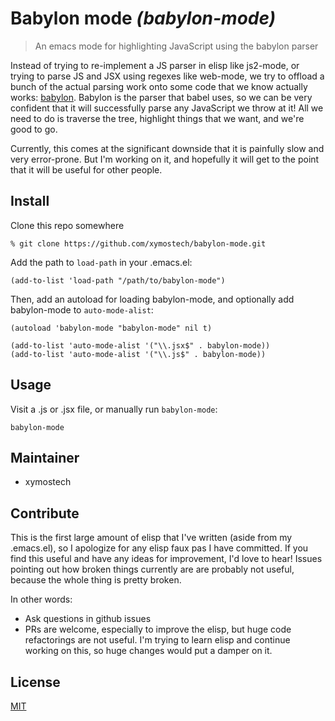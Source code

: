 # Babylon mode _(babylon-mode)_

> An emacs mode for highlighting JavaScript using the babylon parser

Instead of trying to re-implement a JS parser in elisp like js2-mode, or trying
to parse JS and JSX using regexes like web-mode, we try to offload a bunch of
the actual parsing work onto some code that we know actually works:
[babylon](https://github.com/babel/babylon). Babylon is the parser that babel
uses, so we can be very confident that it will successfully parse any
JavaScript we throw at it! All we need to do is traverse the tree, highlight
things that we want, and we're good to go.

Currently, this comes at the significant downside that it is painfully slow and
very error-prone. But I'm working on it, and hopefully it will get to the point
that it will be useful for other people.

## Install

Clone this repo somewhere
```shell
% git clone https://github.com/xymostech/babylon-mode.git
```

Add the path to `load-path` in your .emacs.el:
```elisp
(add-to-list 'load-path "/path/to/babylon-mode")
```

Then, add an autoload for loading babylon-mode, and optionally add babylon-mode
to `auto-mode-alist`:

```elisp
(autoload 'babylon-mode "babylon-mode" nil t)

(add-to-list 'auto-mode-alist '("\\.jsx$" . babylon-mode))
(add-to-list 'auto-mode-alist '("\\.js$" . babylon-mode))
```

## Usage

Visit a .js or .jsx file, or manually run `babylon-mode`:
```
babylon-mode
```

## Maintainer

- xymostech

## Contribute

This is the first large amount of elisp that I've written (aside from my
.emacs.el), so I apologize for any elisp faux pas I have committed. If you find
this useful and have any ideas for improvement, I'd love to hear! Issues
pointing out how broken things currently are are probably not useful, because
the whole thing is pretty broken.

In other words:
 - Ask questions in github issues
 - PRs are welcome, especially to improve the elisp, but huge code refactorings
   are not useful. I'm trying to learn elisp and continue working on this, so
   huge changes would put a damper on it.

## License

[MIT](LICENSE)
